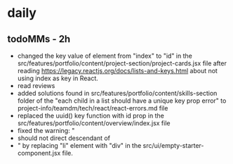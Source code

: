 # daily

## todoMMs - 2h
* changed the key value of element from "index" to "id" in the src/features/portfolio/content/project-section/project-cards.jsx file after reading https://legacy.reactjs.org/docs/lists-and-keys.html about not using index as key in React.
* read reviews
* added solutions found in src/features/portfolio/content/skills-section folder of the "each child in a list should have a unique key prop error" to project-info/teamdm/tech/react/react-errors.md file
* replaced the uuid() key function with id prop in the src/features/portfolio/content/overview/index.jsx file
* fixed the warning: "<li> should not direct descendant of <li>" by replacing "li" element with "div" in the src/ui/empty-starter-component.jsx file.